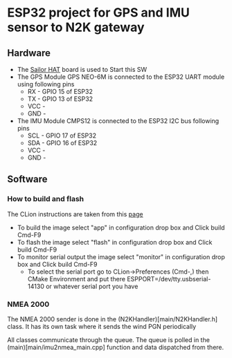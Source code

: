 # ESP32 project for GPS and IMU sensor to N2K gateway

## Hardware 

* The [Sailor HAT](https://docs.hatlabs.fi/sh-esp32/) board is used to Start this SW
* The GPS Module GPS NEO-6M is connected to the ESP32 UART module using following pins
  * RX - GPIO 15 of ESP32
  * TX - GPIO 13 of ESP32
  * VCC - 
  * GND - 
* The IMU Module CMPS12 is connected to the ESP32 I2C bus following pins
  * SCL - GPIO 17 of ESP32
  * SDA - GPIO 16 of ESP32
  * VCC - 
  * GND -

## Software

### How to build and flash
The CLion instructions are taken from this [page](https://www.jetbrains.com/help/clion/esp-idf.html)
* To build the image select "app" in configuration drop box and Click build  Cmd-F9
* To flash the image select "flash" in configuration drop box and Click build  Cmd-F9
* To monitor serial output the image select "monitor" in configuration drop box and Click build  Cmd-F9
   * To select the serial port go to CLion->Preferences (Cmd-,) then CMake Environment and put there ESPPORT=/dev/tty.usbserial-14130 or whatever serial port you have

### NMEA 2000
  The NMEA 2000 sender is done in the (N2KHandler)[main/N2KHandler.h] class. It has its own task where it sends the wind PGN periodically

All classes communicate through the queue. The queue is polled in the (main)[main/imu2nmea_main.cpp] function and data dispatched from there. 
